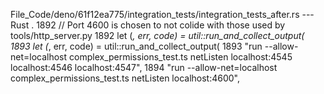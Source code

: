 File_Code/deno/61f12ea775/integration_tests/integration_tests_after.rs --- Rust
   .                                                                                                                                                         1892   // Port 4600 is chosen to not colide with those used by tools/http_server.py
1892   let (_, err, code) = util::run_and_collect_output(                                                                                                    1893   let (_, err, code) = util::run_and_collect_output(
1893                         "run --allow-net=localhost complex_permissions_test.ts netListen localhost:4545 localhost:4546 localhost:4547",                 1894                         "run --allow-net=localhost complex_permissions_test.ts netListen localhost:4600",

